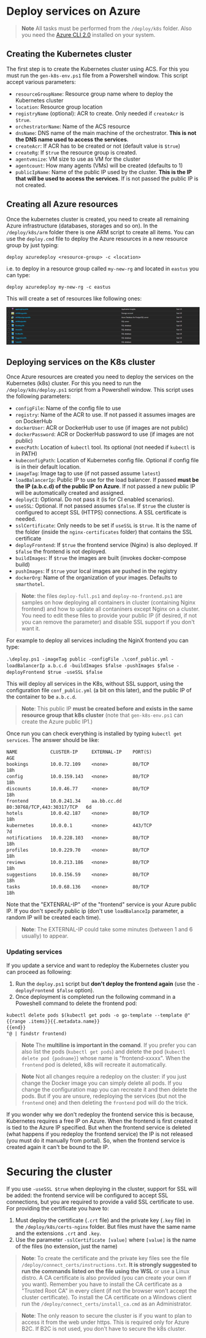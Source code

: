 # Deploy services on Azure

> **Note** All tasks must be performed from the `/deploy/k8s` folder. Also you need the [Azure CLI 2.0](https://docs.microsoft.com/en-us/cli/azure/install-azure-cli?view=azure-cli-latest) installed on your system.

## Creating the Kubernetes cluster

The first step is to create the Kubernetes cluster using ACS. For this you must run the `gen-k8s-env.ps1` file from a Powershell window. This script accept various parameters:

* `resourceGroupName`: Resource group name where to deploy the Kubernetes cluster
* `location`: Resource group location
* `registryName` (optional): ACR to create. Only needed if `createAcr` is `$true`.
* `orchestratorName`: Name of the ACS resource
* `dnsName`: DNS name of the main machine of the orchestrator. **This is not the DNS name used to access the services**.
* `createAcr`: If ACR has to be created or not (default value is `$true`)
* `createRg`: If `$true` the resource group is created.
* `agentvmsize`: VM size to use as VM for the cluster
* `agentcount`: How many agents (VMs) will be created (defaults to 1)
* `publicIpName`: Name of the public IP used by the cluster. **This is the IP that will be used to access the services**. If is not passed the public IP is not created.

## Creating all Azure resources

Once the kubernetes cluster is created, you need to create all remaining Azure infrastructure (databases, storages and so on). In the `/deploy/k8s/arm` folder there is one ARM script to create all items. You can use the `deploy.cmd` file to deploy the Azure resources in a new resource group by just typing:

```
deploy azuredeploy <resource-group> -c <location>
```

i.e. to deploy in a resource group called `my-new-rg` and located in `eastus` you can type:

```
deploy azuredeploy my-new-rg -c eastus
```

This will create a set of resources like following ones:

![azure resources](./azure-rg.png)

## Deploying services on the K8s cluster

Once Azure resources are created you need to deploy the services on the Kubernetes (k8s) cluster. For this you need to run the `/deploy/k8s/deploy.ps1` script from a Powershell window. This script uses the following parameters:

* `configFile`: Name of the config file to use
* `registry`: Name of the ACR to use. If not passed it assumes images are on DockerHub
* `dockerUser`: ACR or DockerHub user to use (if images are not public)
* `dockerPassword`: ACR or DockerHub password to use (if images are not public)
* `execPath`: Location of `kubectl` tool. Its optional (not needed if `kubectl` is in PATH)
* `kubeconfigPath`: Location of Kubernetes config file. Optional if config file is in their default location.
* `imageTag`: Image tag to use (if not passed assume `latest`)
* `loadBalancerIp`: Public IP to use for the load balancer. If passed **must be the IP (a.b.c.d) of the public IP on Azure**. If not passed a new public IP will be automatically created and assigned.
* `deployCI`: Optional. Do not pass it (is for CI enabled scenarios).
* `useSSL`: Optional. If not passed assumes `$false`. If `$true` the cluster is configured to accept SSL (HTTPS) connections. A SSL certificate is needed.
* `sslCertificate`: Only needs to be set if `useSSL` is `$true`. It is the name of the folder (inside the `nginx-certificates` folder) that contains the SSL certificate
* `deployFrontend`: If `$true` the frontend service (Nginx) is also deployed. If `$false` the frontend is not deployed.
* `buildImages`: If `$true` the images are built (invokes docker-compose build)
* `pushImages`: If `$true` your local images are pushed in the registry
* `dockerOrg`: Name of the organization of your images. Defaults to `smarthotel`.

> **Note**: the files `deploy-full.ps1` and `deploy-no-frontend.ps1` are samples on how deploying all containers in cluster (containing Nginx frontend) and how to update all contaniners except Nginx on a cluster. You need to edit these files to provide your public IP (if desired, if not you can remove the parameter) and disable SSL support if you don't want it.

For example to deploy all services including the NginX frontend you can type:

```.\deploy.ps1 -imageTag public -configFile .\conf_public.yml -loadBalancerIp a.b.c.d -buildImages $false -pushImages $false -deployFrontend $true -useSSL $false``` 

This will deploy all services in the K8s, without SSL support, using the configuration file `conf_public.yml` (a bit on this later), and the public IP of the container to be `a.b.c.d`.
> **Note**: This public IP **must be created before and exists in the same resource group that k8s cluster** (note that `gen-k8s-env.ps1` can create the Azure public IP1.)

Once run you can check everything is installed by typing `kubectl get services`. The answer should be like:

```
NAME            CLUSTER-IP     EXTERNAL-IP    PORT(S)                      AGE
bookings        10.0.72.109    <none>         80/TCP                       18h
config          10.0.159.143   <none>         80/TCP                       18h
discounts       10.0.46.77     <none>         80/TCP                       18h
frontend        10.0.241.34    aa.bb.cc.dd    80:30768/TCP,443:30317/TCP   6d
hotels          10.0.42.187    <none>         80/TCP                       18h
kubernetes      10.0.0.1       <none>         443/TCP                      7d
notifications   10.0.228.103   <none>         80/TCP                       18h
profiles        10.0.229.70    <none>         80/TCP                       18h
reviews         10.0.213.186   <none>         80/TCP                       18h
suggestions     10.0.156.59    <none>         80/TCP                       18h
tasks           10.0.68.136    <none>         80/TCP                       18h
```

Note that the "EXTENRAL-IP" of the "frontend" service is your Azure public IP. If you don't specify public ip (don't use `loadBalanceIp` parameter, a random IP will be created each time).
> **Note**: The EXTERNAL-IP could take some minutes (between 1 and 6 usually) to appear.

### Updating services

If you update a service and want to redeploy the Kubernetes cluster you can proceed as following:

1. Run the `deploy.ps1` script but **don't deploy the frontend again** (use the `-deployFrontend $false` option).
2. Once deployment is completed run the following command in a Poweshell command to delete the frontend pod:

```
kubectl delete pods $(kubectl get pods -o go-template --template @"
{{range .items}}{{.metadata.name}}
{{end}}
"@ | findstr frontend)
```

> **Note** The **multiline is important in the comand**. If you prefer you can also list the pods (`kubectl get pods`) and delete the pod (`kubectl delete pod {podname}`) whose name is "frontend-xxxxx". When the `frontend` pod is deleted, k8s will recreate it automatically.

> **Note** Not all changes require a redeploy on the cluster: if you just change the Docker image you can simply delete all pods. If you change the configuration map you can recreate it and then delete the pods. But if you are unsure, redeploying the services (but not the `frontend` one) and then deleting the `frontend` pod will do the trick.

If you wonder why we don't redeploy the frontend service this is because, Kubernetes requires a free IP on Azure. When the frontend is first created it is tied to the Azure IP specified. But when the frontend service is deleted (what happens if you redeploy the frontend service) the IP is not released (you must do it manually from portal). So, when the frontend service is created again it can't be bound to the IP.

# Securing the cluster

 If you use `-useSSL $true` when deploying in the cluster, support for SSL will be added: the frontend service will be configured to accept SSL connections, but you are required to provide a valid SSL certificate to use. For providing the certificate you have to:

 1. Must deploy the certificate (`.crt` file) and the private key (`.key` file) in the `/deploy/k8s/certs-nginx` folder. But files must have the same name and the extensions `.crt` and `.key`.
 2. Use the parameter `-sslCertificate [value]` where `[value]` is the name of the files (no extension, just the name)

 > **Note**: To create the certificate and the private key files see the file `/deploy/connect_certs/instructions.txt`. **It is strongly suggested to run the commands listed on the file using the WSL** or use a Linux distro. A CA certificate is also provided (you can create your own if you want). Remember you have to install the CA certificate as a "Trusted Root CA" in every client (if not the browser won't accept the cluster certificate). To install the CA certificate on a Windows client run the `/deploy/connect_certs/install_ca.cmd` as an Administrator.

 > **Note**: The only reason to secure the cluster is if you want to plan to access it from the web under https. This is required only for Azure B2C. If B2C is not used, you don't have to secure the k8s cluster.
